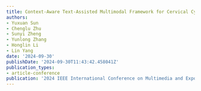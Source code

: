 ```yaml
---
title: Context-Aware Text-Assisted Multimodal Framework for Cervical Cytology Cell Diagnosis and Chatting
authors:
- Yuxuan Sun
- Chenglu Zhu
- Sunyi Zheng
- Yunlong Zhang
- Honglin Li
- Lin Yang
date: '2024-09-30'
publishDate: '2024-09-30T11:43:42.458041Z'
publication_types:
- article-conference
publication: '2024 IEEE International Conference on Multimedia and Expo (ICME)'
---
```


